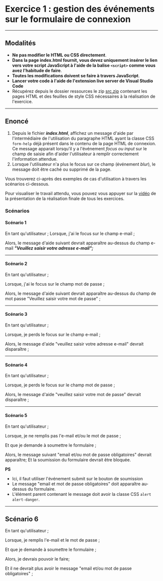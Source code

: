 # Exercice 1 : gestion des événements sur le formulaire de connexion
---

## Modalités

- **Ne pas modifier le HTML ou CSS directement**.
- **Dans la page index.html fournit, vous devez uniquement insérer le lien vers votre script JavaScript à l'aide de la balise `<script>` comme vous avez l'habitude de faire**.
- **Toutes les modifications doivent se faire à travers JavaScript**.
- **Lancer votre code à l'aide de l'extension live server de Visual Studio Code**
- Récupérez depuis le dossier ressources le zip [src.zip](../ressources/src.zip) contenant les pages HTML et des feuilles de style CSS nécessaires à la réalisation de l'exercice.

---

## Enoncé

1. Depuis le fichier ***index.html***, affichez un message d'aide par l'intermédiaire de l'utilisation du paragraphe  HTML ayant la classe CSS `form-help` déjà présent dans le contenu de la page HTML de connexion. Ce message apparait lorsqu'il y a l'événement *focus ou input* sur le champ de saisie afin d'aider l'utilisateur à remplir correctement l'information attendue. 
2. Lorsque l'utilisateur n'a plus le focus sur ce champ (événement *blur*), le message doit être caché ou supprimé de la page.

Vous trouverez ci-après des exemples de cas d'utilisation à travers les scénarios ci-dessous.

Pour visualiser le travail attendu, vous pouvez vous appuyer sur la [vidéo](../ressources/videos/sign-in.mp4) de la présentation de la réalisation finale de tous les exercices.

### Scénarios

#### Scénario 1

En tant qu'utilisateur ;
Lorsque, j'ai le focus sur le champ e-mail ;

Alors, le message d'aide suivant devrait apparaître au-dessus du champ e-mail ***"Veuillez saisir votre adresse e-mail";***

---

#### Scénario 2

En tant qu'utilisateur ;

Lorsque, j'ai le focus sur le champ mot de passe ;

Alors, le message d'aide suivant devrait apparaître au-dessus du champ de mot passe "Veuillez saisir votre mot de passe" ;

---

#### Scénario 3

En tant qu'utilisateur ;

Lorsque, je perds le focus sur le champ e-mail ;

Alors, le message d'aide "veuillez saisir votre adresse e-mail" devrait disparaître ;

---

#### Scénario 4

En tant qu'utilisateur ;

Lorsque, je perds le focus sur le champ mot de passe ;

Alors, le message d'aide "veuillez saisir votre mot de passe" devrait disparaître ;

---

#### Scénario 5

En tant qu'utilisateur ;

Lorsque, je ne remplis pas l'e-mail et/ou le mot de passe ;

Et que je demande à soumettre le formulaire ;

Alors, le message suivant "email et/ou mot de passe obligatoires" devrait apparaître;
Et la soumission du formulaire devrait être bloquée.

**PS** 

- Ici, il faut utiliser l'événement submit sur le bouton de soumission
- Le message "email et mot de passe obligatoires" doit apparaître au-dessus du formulaire.
- L'élément parent contenant le message doit avoir la classe CSS `alert alert-danger`.

---

## Scénario 6

En tant qu'utilisateur ;

Lorsque, je remplis l'e-mail et le mot de passe ;

Et que je demande à soumettre le formulaire ;

Alors, je devrais pouvoir le faire;

Et il ne devrait plus avoir le message "email et/ou mot de passe obligatoires" ;
